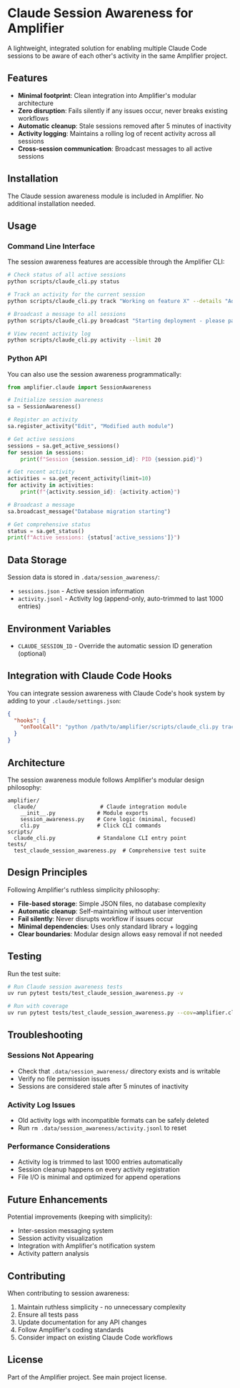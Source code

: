 # Claude Session Awareness for Amplifier

A lightweight, integrated solution for enabling multiple Claude Code sessions to be aware of each other's activity in the same Amplifier project.

## Features

- **Minimal footprint**: Clean integration into Amplifier's modular architecture
- **Zero disruption**: Fails silently if any issues occur, never breaks existing workflows
- **Automatic cleanup**: Stale sessions removed after 5 minutes of inactivity
- **Activity logging**: Maintains a rolling log of recent activity across all sessions
- **Cross-session communication**: Broadcast messages to all active sessions

## Installation

The Claude session awareness module is included in Amplifier. No additional installation needed.

## Usage

### Command Line Interface

The session awareness features are accessible through the Amplifier CLI:

```bash
# Check status of all active sessions
python scripts/claude_cli.py status

# Track an activity for the current session
python scripts/claude_cli.py track "Working on feature X" --details "Adding authentication"

# Broadcast a message to all sessions
python scripts/claude_cli.py broadcast "Starting deployment - please pause edits"

# View recent activity log
python scripts/claude_cli.py activity --limit 20
```

### Python API

You can also use the session awareness programmatically:

```python
from amplifier.claude import SessionAwareness

# Initialize session awareness
sa = SessionAwareness()

# Register an activity
sa.register_activity("Edit", "Modified auth module")

# Get active sessions
sessions = sa.get_active_sessions()
for session in sessions:
    print(f"Session {session.session_id}: PID {session.pid}")

# Get recent activity
activities = sa.get_recent_activity(limit=10)
for activity in activities:
    print(f"{activity.session_id}: {activity.action}")

# Broadcast a message
sa.broadcast_message("Database migration starting")

# Get comprehensive status
status = sa.get_status()
print(f"Active sessions: {status['active_sessions']}")
```

## Data Storage

Session data is stored in `.data/session_awareness/`:

- `sessions.json` - Active session information
- `activity.jsonl` - Activity log (append-only, auto-trimmed to last 1000 entries)

## Environment Variables

- `CLAUDE_SESSION_ID` - Override the automatic session ID generation (optional)

## Integration with Claude Code Hooks

You can integrate session awareness with Claude Code's hook system by adding to your `.claude/settings.json`:

```json
{
  "hooks": {
    "onToolCall": "python /path/to/amplifier/scripts/claude_cli.py track \"$TOOL_NAME\" --details \"$TOOL_ARGS\""
  }
}
```

## Architecture

The session awareness module follows Amplifier's modular design philosophy:

```
amplifier/
  claude/                    # Claude integration module
    __init__.py             # Module exports
    session_awareness.py    # Core logic (minimal, focused)
    cli.py                  # Click CLI commands
scripts/
  claude_cli.py             # Standalone CLI entry point
tests/
  test_claude_session_awareness.py  # Comprehensive test suite
```

## Design Principles

Following Amplifier's ruthless simplicity philosophy:

- **File-based storage**: Simple JSON files, no database complexity
- **Automatic cleanup**: Self-maintaining without user intervention
- **Fail silently**: Never disrupts workflow if issues occur
- **Minimal dependencies**: Uses only standard library + logging
- **Clear boundaries**: Modular design allows easy removal if not needed

## Testing

Run the test suite:

```bash
# Run Claude session awareness tests
uv run pytest tests/test_claude_session_awareness.py -v

# Run with coverage
uv run pytest tests/test_claude_session_awareness.py --cov=amplifier.claude
```

## Troubleshooting

### Sessions Not Appearing

- Check that `.data/session_awareness/` directory exists and is writable
- Verify no file permission issues
- Sessions are considered stale after 5 minutes of inactivity

### Activity Log Issues

- Old activity logs with incompatible formats can be safely deleted
- Run `rm .data/session_awareness/activity.jsonl` to reset

### Performance Considerations

- Activity log is trimmed to last 1000 entries automatically
- Session cleanup happens on every activity registration
- File I/O is minimal and optimized for append operations

## Future Enhancements

Potential improvements (keeping with simplicity):

- Inter-session messaging system
- Session activity visualization
- Integration with Amplifier's notification system
- Activity pattern analysis

## Contributing

When contributing to session awareness:

1. Maintain ruthless simplicity - no unnecessary complexity
2. Ensure all tests pass
3. Update documentation for any API changes
4. Follow Amplifier's coding standards
5. Consider impact on existing Claude Code workflows

## License

Part of the Amplifier project. See main project license.